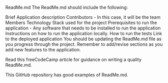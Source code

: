 ReadMe.md
The ReadMe.md should include the following:

Brief Application description
Contributors - In this case, it will be the team Members
Technology Stack used for the project
Prerequisites to run the application - Any software that needs to be installed to run the application
Instructions on how to run the application locally.
How to run the tests
Link to the deployed application
You should be updating the ReadMe.md file as you progress through the project. Remember to add/revise sections as you add new features to the application.

Read this freeCodeCamp article for guidance on writing a quality ReadMe.md.

This GitHub repository has good examples of ReadMe.md.